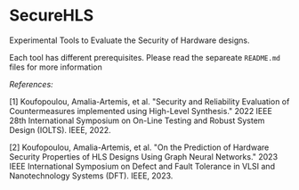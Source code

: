 # SecureHLS
Experimental Tools to Evaluate the Security of Hardware designs.

Each tool has different prerequisites. Please read the separeate `README.md` files for more information

_References:_

[1] Koufopoulou, Amalia-Artemis, et al. "Security and Reliability Evaluation of Countermeasures implemented using High-Level Synthesis." 2022 IEEE 28th International Symposium on On-Line Testing and Robust System Design (IOLTS). IEEE, 2022.

[2] Koufopoulou, Amalia-Artemis, et al. "On the Prediction of Hardware Security Properties of HLS Designs Using Graph Neural Networks." 2023 IEEE International Symposium on Defect and Fault Tolerance in VLSI and Nanotechnology Systems (DFT). IEEE, 2023.
